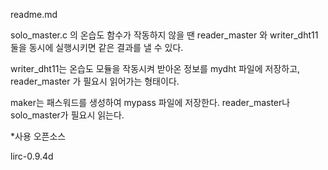 readme.md

solo_master.c 의 온습도 함수가 작동하지 않을 땐 
reader_master 와 writer_dht11 둘을 동시에 실행시키면 같은 결과를 낼 수 있다.

writer_dht11는 온습도 모듈을 작동시켜 받아온 정보를 mydht 파일에 저장하고, reader_master
가 필요시 읽어가는 형태이다.

maker는 패스워드를 생성하여 mypass 파일에 저장한다. reader_master나 solo_master가 필요시 읽는다.

*사용 오픈소스

lirc-0.9.4d